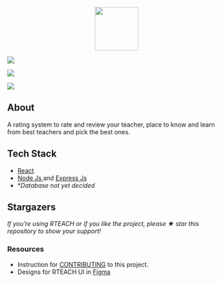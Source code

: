 
<p align="center">
    <img src="https://i.imgur.com/D4cdYCS.png" height="100px >
</p>




![](https://i.imgur.com/jwztWIC.png)
                                                       
![](https://i.imgur.com/h3yiQYT.png)
                                                       
![](https://i.imgur.com/anKVbc0.png)

![](https://i.imgur.com/jwztWIC.png)
    
## About
  A rating system to rate and review your teacher, place to know and learn from best teachers and pick the best ones.

## Tech Stack
 - [React](https://reactjs.org/)
 - [Node Js ](https://nodejs.org/en/) and [Express Js](https://expressjs.com/)
 - **Database not yet decided*
 

## Stargazers
*If you’re using RTEACH or if you like the project, please ★ star this repository to show your support!*

### Resources
- Instruction for [CONTRIBUTING](/CONTRIBUTION.md) to this project.
- Designs for RTEACH UI in [Figma](https://www.figma.com/file/LEmZ2PTaAwtRtITlIp1edc/teachbook?node-id=0%3A1)
